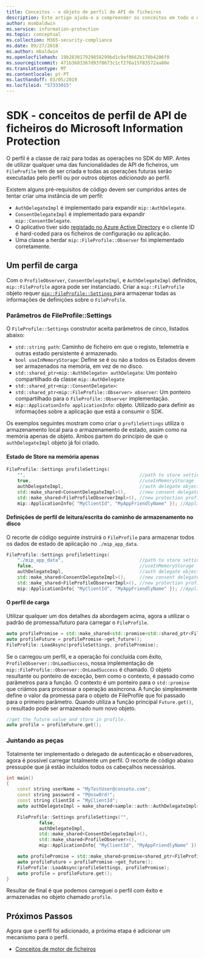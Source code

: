 ```yaml
---
title: Conceitos - o objeto de perfil de API de ficheiros
description: Este artigo ajuda-o a compreender os conceitos em todo o objeto de perfil do ficheiro, o que é criada durante a inicialização do aplicativo.
author: msmbaldwin
ms.service: information-protection
ms.topic: conceptual
ms.collection: M365-security-compliance
ms.date: 09/27/2018
ms.author: mbaldwin
ms.openlocfilehash: 19b283017929858299bd1c9af0662b170b4206f0
ms.sourcegitcommit: 471b3683367d93f0673c1cf276a15f83572aa80e
ms.translationtype: MT
ms.contentlocale: pt-PT
ms.lasthandoff: 03/05/2019
ms.locfileid: "57333015"
---
```

# <a name="microsoft-information-protection-sdk---file-api-profile-concepts"></a>SDK - conceitos de perfil de API de ficheiros do Microsoft Information Protection

O perfil é a classe de raiz para todas as operações no SDK do MIP. Antes de utilizar qualquer uma das funcionalidades de API de ficheiros, um `FileProfile` tem de ser criada e todas as operações futuras serão executadas pelo perfil ou por outros objetos *adicionado* ao perfil.

Existem alguns pré-requisitos de código devem ser cumpridos antes de tentar criar uma instância de um perfil:

- `AuthDelegateImpl` é implementado para expandir `mip::AuthDelegate`.
- `ConsentDelegateImpl` é implementado para expandir `mip::ConsentDelegate`.
- O aplicativo tiver sido [registado no Azure Active Directory](/azure/active-directory/develop/quickstart-v1-integrate-apps-with-azure-ad.md) e o cliente ID é hard-coded para os ficheiros de configuração ou aplicação. 
- Uma classe a herdar `mip::FileProfile::Observer` foi implementado corretamente.

## <a name="load-a-profile"></a>Um perfil de carga

Com o `ProfileObserver`, `ConsentDelegateImpl`, e `AuthDelegateImpl` definidos, `mip::FileProfile` agora pode ser instanciado. Criar a `mip::FileProfile` objeto requer [ `mip::FileProfile::Settings` ](reference/class_mip_fileprofile_settings.md) para armazenar todas as informações de definições sobre o `FileProfile`.

### <a name="fileprofilesettings-parameters"></a>Parâmetros de FileProfile::Settings

O `FileProfile::Settings` construtor aceita parâmetros de cinco, listados abaixo:

- `std::string path`: Caminho de ficheiro em que o registo, telemetria e outras estado persistente é armazenado.
- `bool useInMemoryStorage`: Define se é ou não a todos os Estados devem ser armazenados na memória, em vez de no disco.
- `std::shared_ptr<mip::AuthDelegate> authDelegate`: Um ponteiro compartilhado da classe `mip::AuthDelegate` 
- `std::shared_ptr<mip::ConsentDelegate>`: 
- `std::shared_ptr<mip::FileProfile::Observer> observer`: Um ponteiro compartilhado para o `FileProfile::Observer` implementação.
- `mip::ApplicationInfo applicationInfo`: objeto. Utilizado para definir as informações sobre a aplicação que está a consumir o SDK.

Os exemplos seguintes mostram como criar o `profileSettings` utiliza o armazenamento local para o armazenamento de estado, assim como na memória apenas de objeto. Ambos partem do princípio de que o `authDelegateImpl` objeto já foi criado.

#### <a name="store-state-in-memory-only"></a>Estado de Store na memória apenas

```cpp
FileProfile::Settings profileSettings(
    "",                                          //path to store settings
    true,                                        //useInMemoryStorage
    authDelegateImpl,                            //auth delegate object
    std::make_shared<ConsentDelegateImpl>(),     //new consent delegate
    std::make_shared<FileProfileObserverImpl>(), //new protection profile observer
    mip::ApplicationInfo{ "MyClientId", "MyAppFriendlyName" }); //ApplicationInfo object
```

#### <a name="readwrite-profile-settings-from-storage-path-on-disk"></a>Definições de perfil de leitura/escrita do caminho de armazenamento no disco

O recorte de código seguinte instruirá o `FileProfile` para armazenar todos os dados de estado de aplicação no `./mip_app_data`.

```cpp
FileProfile::Settings profileSettings(
    "./mip_app_data",                            //path to store settings
    false,                                       //useInMemoryStorage
    authDelegateImpl,                            //auth delegate object
    std::make_shared<ConsentDelegateImpl>(),     //new consent delegate
    std::make_shared<FileProfileObserverImpl>(), //new protection profile observer
    mip::ApplicationInfo{ "MyClientId", "MyAppFriendlyName" }); //ApplicationInfo object
```

#### <a name="load-the-profile"></a>O perfil de carga

Utilizar qualquer um dos detalhes da abordagem acima, agora a utilizar o padrão de promessa/futuro para carregar o `FileProfile`.

```cpp
auto profilePromise = std::make_shared<std::promise<std::shared_ptr<FileProfile>>>();
auto profileFuture = profilePromise->get_future();
FileProfile::LoadAsync(profileSettings, profilePromise);
```

Se o carregou um perfil, e a operação foi concluída com êxito, `ProfileObserver::OnLoadSuccess`, nossa implementação de `mip::FileProfile::Observer::OnLoadSuccess` é chamado. O objeto resultante ou ponteiro de exceção, bem como o contexto, é passado como parâmetros para a função. O contexto é um ponteiro para o `std::promise` que criámos para processar a operação assíncrona. A função simplesmente define o valor da promessa para o objeto de FileProfile que foi passado para o primeiro parâmetro. Quando utiliza a função principal `Future.get()`, o resultado pode ser armazenado num novo objeto.

```cpp
//get the future value and store in profile. 
auto profile = profileFuture.get();
```

### <a name="putting-it-together"></a>Juntando as peças

Totalmente ter implementado o delegado de autenticação e observadores, agora é possível carregar totalmente um perfil. O recorte de código abaixo pressupõe que já estão incluídos todos os cabeçalhos necessários.

```cpp
int main()
{
    const string userName = "MyTestUser@consoto.com";
    const string password = "P@ssw0rd!";
    const string clientId = "MyClientId";
    auto authDelegateImpl = make_shared<sample::auth::AuthDelegateImpl>(userName, password, clientId);

    FileProfile::Settings profileSettings("",
            false,
            authDelegateImpl,
            std::make_shared<ConsentDelegateImpl>(),
            std::make_shared<ProfileObserver>(),
            mip::ApplicationInfo{ "MyClientId", "MyAppFriendlyName" });

    auto profilePromise = std::make_shared<promise<shared_ptr<FileProfile>>>();
    auto profileFuture = profilePromise->get_future();
    FileProfile::LoadAsync(profileSettings, profilePromise);
    auto profile = profileFuture.get();
}
```

Resultar de final é que podemos carreguei o perfil com êxito e armazenadas no objeto chamado `profile`.

## <a name="next-steps"></a>Próximos Passos

Agora que o perfil foi adicionado, a próxima etapa é adicionar um mecanismo para o perfil. 

- [Conceitos de motor de ficheiros](concept-profile-engine-file-engine-cpp.md)
